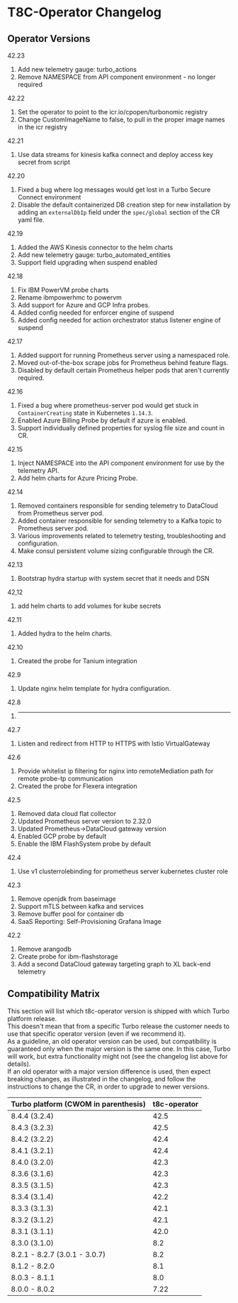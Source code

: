 T8C-Operator Changelog
====================

Operator Versions
---------------------
42.23
1. Add new telemetry gauge: turbo_actions
2. Remove NAMESPACE from API component environment - no longer required

42.22
1. Set the operator to point to the icr.io/cpopen/turbonomic registry
2. Change CustomImageName to false, to pull in the proper image names in the icr registry

42.21
1. Use data streams for kinesis kafka connect and deploy access key secret from script

42.20
1. Fixed a bug where log messages would get lost in a Turbo Secure Connect environment
2. Disable the default containerized DB creation step for new installation by adding an `externalDbIp` field under the `spec/global` section of the CR yaml file.

42.19
1. Added the AWS Kinesis connector to the helm charts
2. Add new telemetry gauge: turbo_automated_entities
3. Support field upgrading when suspend enabled

42.18
1. Fix IBM PowerVM probe charts
2. Rename ibmpowerhmc to powervm
3. Add support for Azure and GCP Infra probes.
4. Added config needed for enforcer engine of suspend
5. Added config needed for action orchestrator status listener engine of suspend

42.17
1. Added support for running Prometheus server using a namespaced role.
2. Moved out-of-the-box scrape jobs for Prometheus behind feature flags.
3. Disabled by default certain Prometheus helper pods that aren't currently required.

42.16
1. Fixed a bug where prometheus-server pod would get stuck in `ContainerCreating` state in 
   Kubernetes `1.14.3`.
2. Enabled Azure Billing Probe by default if azure is enabled.
3. Support individually defined properties for syslog file size and count in CR.

42.15
1. Inject NAMESPACE into the API component environment for use by the telemetry API.
2. Add helm charts for Azure Pricing Probe.

42.14
1. Removed containers responsible for sending telemetry to DataCloud from Prometheus server pod.
2. Added container responsible for sending telemetry to a Kafka topic to Prometheus server pod.
3. Various improvements related to telemetry testing, troubleshooting and configuration.
4. Make consul persistent volume sizing configurable through the CR.

42.13
1. Bootstrap hydra startup with system secret that it needs and DSN

42,12
1. add helm charts to add volumes for kube secrets

42.11
1. Added hydra to the helm charts.

42.10
1. Created the probe for Tanium integration

42.9
1. Update nginx helm template for hydra configuration.

42.8
1. ---

42.7
1. Listen and redirect from HTTP to HTTPS with Istio VirtualGateway

42.6
1. Provide whitelist ip filtering for nginx into remoteMediation path for remote probe-tp communication
2. Created the probe for Flexera integration

42.5
1. Removed data cloud flat collector
2. Updated Prometheus server version to 2.32.0
3. Updated Prometheus->DataCloud gateway version
4. Enabled GCP probe by default 
5. Enable the IBM FlashSystem probe by default

42.4
1. Use v1 clusterrolebinding for prometheus server kubernetes cluster role

42.3
1. Remove openjdk from baseimage
2. Support mTLS between kafka and services
3. Remove buffer pool for container db
4. SaaS Reporting: Self-Provisioning Grafana Image

42.2
1. Remove arangodb
2. Create probe for ibm-flashstorage
3. Add a second DataCloud gateway targeting graph to XL back-end telemetry

Compatibility Matrix
--------------------

This section will list which t8c-operator version is shipped with which Turbo platform release.  
This doesn't mean that from a specific Turbo release the customer needs to use that specific 
operator version (even if we recommend it).  
As a guideline, an old operator version can be used, but compatibility is guaranteed only when the 
major version is the same one. In this case, Turbo will work, but extra functionality might not 
(see the changelog list above for details).  
If an old operator with a major version difference is used, then expect breaking changes, as 
illustrated in the changelog, and follow the instructions to change the CR, in order to upgrade 
to newer versions.

| Turbo platform (CWOM in parenthesis) | t8c-operator |
|--------------------------------------|--------------|
| 8.4.4 (3.2.4)                        | 42.5         |
| 8.4.3 (3.2.3)                        | 42.5         |
| 8.4.2 (3.2.2)                        | 42.4         |
| 8.4.1 (3.2.1)                        | 42.4         |
| 8.4.0 (3.2.0)                        | 42.3         |
| 8.3.6 (3.1.6)                        | 42.3         |
| 8.3.5 (3.1.5)                        | 42.3         |
| 8.3.4 (3.1.4)                        | 42.2         |
| 8.3.3 (3.1.3)                        | 42.1         |
| 8.3.2 (3.1.2)                        | 42.1         |
| 8.3.1 (3.1.1)                        | 42.0         |
| 8.3.0 (3.1.0)                        | 8.2          |
| 8.2.1 - 8.2.7 (3.0.1 - 3.0.7)        | 8.2          |
| 8.1.2 - 8.2.0                        | 8.1          |
| 8.0.3 - 8.1.1                        | 8.0          |
| 8.0.0 - 8.0.2                        | 7.22         |


